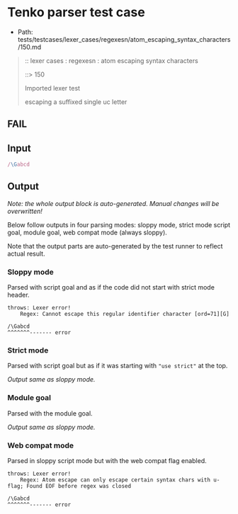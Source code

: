 # Tenko parser test case

- Path: tests/testcases/lexer_cases/regexesn/atom_escaping_syntax_characters/150.md

> :: lexer cases : regexesn : atom escaping syntax characters
>
> ::> 150
>
> Imported lexer test
>
> escaping a suffixed single uc letter

## FAIL

## Input

`````js
/\Gabcd
`````

## Output

_Note: the whole output block is auto-generated. Manual changes will be overwritten!_

Below follow outputs in four parsing modes: sloppy mode, strict mode script goal, module goal, web compat mode (always sloppy).

Note that the output parts are auto-generated by the test runner to reflect actual result.

### Sloppy mode

Parsed with script goal and as if the code did not start with strict mode header.

`````
throws: Lexer error!
    Regex: Cannot escape this regular identifier character [ord=71][G]

/\Gabcd
^^^^^^^------- error
`````

### Strict mode

Parsed with script goal but as if it was starting with `"use strict"` at the top.

_Output same as sloppy mode._

### Module goal

Parsed with the module goal.

_Output same as sloppy mode._

### Web compat mode

Parsed in sloppy script mode but with the web compat flag enabled.

`````
throws: Lexer error!
    Regex: Atom escape can only escape certain syntax chars with u-flag; Found EOF before regex was closed

/\Gabcd
^^^^^^^------- error
`````

